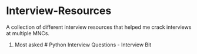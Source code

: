 # Interview-Resources
A collection of different interview resources that helped me crack interviews at multiple MNCs.

1. Most asked # Python Interview Questions - Interview Bit
